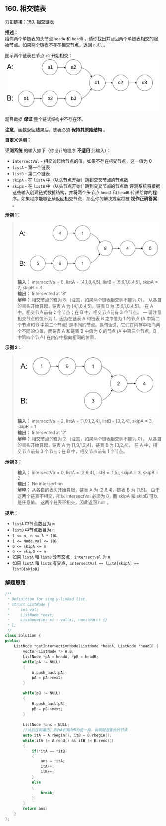 ## 160. 相交链表
力扣链接：[160. 相交链表](https://leetcode.cn/problems/intersection-of-two-linked-lists/description/)

**描述：**  
给你两个单链表的头节点 ``headA`` 和 ``headB`` ，请你找出并返回两个单链表相交的起始节点。如果两个链表不存在相交节点，返回 ``null`` 。

图示两个链表在节点 ``c1`` 开始相交：  
![06_描述示例1](./images/06_描述示例1.png)

题目数据 **保证** 整个链式结构中不存在环。

**注意**，函数返回结果后，链表必须 **保持其原始结构** 。

**自定义评测：**

**评测系统** 的输入如下（你设计的程序 **不适用** 此输入）：

- ``intersectVal`` - 相交的起始节点的值。如果不存在相交节点，这一值为 0
- ``listA`` - 第一个链表
- ``listB`` - 第二个链表
- ``skipA`` - 在 ``listA`` 中（从头节点开始）跳到交叉节点的节点数
- ``skipB`` - 在 ``listB`` 中（从头节点开始）跳到交叉节点的节点数
评测系统将根据这些输入创建链式数据结构，并将两个头节点 ``headA`` 和 ``headB`` 传递给你的程序。如果程序能够正确返回相交节点，那么你的解决方案将被 **视作正确答案** 。

**示例 1：**  
>![](./images/06_示例1.png)  
>  
> **输入：** intersectVal = 8, listA = [4,1,8,4,5], listB = [5,6,1,8,4,5], skipA = 2, skipB = 3  
> **输出：** Intersected at '8'  
> **解释：** 相交节点的值为 8 （注意，如果两个链表相交则不能为 0）。
从各自的表头开始算起，链表 A 为 [4,1,8,4,5]，链表 B 为 [5,6,1,8,4,5]。
在 A 中，相交节点前有 2 个节点；在 B 中，相交节点前有 3 个节点。
— 请注意相交节点的值不为 1，因为在链表 A 和链表 B 之中值为 1 的节点 (A 中第二个节点和 B 中第三个节点) 是不同的节点。换句话说，它们在内存中指向两个不同的位置，而链表 A 和链表 B 中值为 8 的节点 (A 中第三个节点，B 中第四个节点) 在内存中指向相同的位置。

**示例 2：**  
> ![06_示例2](./images/06_示例2.png)  
> 
> **输入：**  intersectVal = 2, listA = [1,9,1,2,4], listB = [3,2,4], skipA = 3, skipB = 1  
> **输出：**  Intersected at '2'  
> **解释：**  相交节点的值为 2 （注意，如果两个链表相交则不能为 0）。
从各自的表头开始算起，链表 A 为 [1,9,1,2,4]，链表 B 为 [3,2,4]。
在 A 中，相交节点前有 3 个节点；在 B 中，相交节点前有 1 个节点。

**示例 3：**  
> **输入：**  intersectVal = 0, listA = [2,6,4], listB = [1,5], skipA = 3, skipB = 2  
> **输出：**  No intersection  
> **解释：**  从各自的表头开始算起，链表 A 为 [2,6,4]，链表 B 为 [1,5]。
由于这两个链表不相交，所以 intersectVal 必须为 0，而 skipA 和 skipB 可以是任意值。
这两个链表不相交，因此返回 null 。

**提示：**  
- ``listA`` 中节点数目为 ``m``
- ``listB`` 中节点数目为 ``n``
- ``1 <= m, n <= 3 * 104``
- ``1 <= Node.val <= 105``
- ``0 <= skipA <= m``
- ``0 <= skipB <= n``
- 如果 ``listA`` 和 ``listB`` 没有交点，``intersectVal`` 为 ``0``
- 如果 ``listA`` 和 ``listB`` 有交点，``intersectVal == listA[skipA] == listB[skipB]``

### 解题思路

```cpp
/**
 * Definition for singly-linked list.
 * struct ListNode {
 *     int val;
 *     ListNode *next;
 *     ListNode(int x) : val(x), next(NULL) {}
 * };
 */
class Solution {
public:
    ListNode *getIntersectionNode(ListNode *headA, ListNode *headB) {
        vector<ListNode *> A,B;
        ListNode *pA = headA, *pB = headB;
        while(pA != NULL)
        {
            A.push_back(pA);
            pA = pA->next;
        }

        while(pB != NULL)
        {
            B.push_back(pB);
            pB = pB->next;
        }
        
        ListNode *ans = NULL;
        //从后往前遍历，指针A和指针B的值一样，说明就是重合的节点
        auto itA = A.rbegin(), itB = B.rbegin();    
        while(itA != A.rend() && itB != B.rend())
        {
            if(*itA == *itB)
            {
                ans = *itA;
                itA++;
                itB++;
            }
            else
            {
                break;
            }
        }
        return ans;
    }
};
```